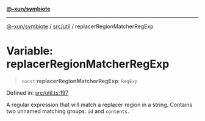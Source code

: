 [**@-xun/symbiote**](../../../README.md)

***

[@-xun/symbiote](../../../README.md) / [src/util](../README.md) / replacerRegionMatcherRegExp

# Variable: replacerRegionMatcherRegExp

> `const` **replacerRegionMatcherRegExp**: `RegExp`

Defined in: [src/util.ts:197](https://github.com/Xunnamius/symbiote/blob/38551ad9267f0803213908dddfaadca3c136fc01/src/util.ts#L197)

A regular expression that will match a replacer region in a string. Contains
two unnamed matching groups: `id` and `contents`.
